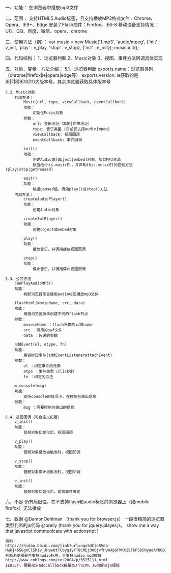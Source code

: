 一、功能：
	在浏览器中播放mp3文件

二、范围：
	支持HTML5 Audio标签，且支持播放MP3格式文件：Chrome、Opera、IE9+、Edge
	安装了Flash插件：Firefox、IE6-8
 	移动设备支持情况：UC、QQ、百度、微信、opera、chrome

三、使用方法（例）：
	var music = new Music('1.mp3', 'audio/mpeg', {'init' : v_init, 'play' : v_play, 'stop' : v_stop}, {'init' : e_init});
	music.init();
      
四、代码结构：
      1、浏览器判断
      2、Music对象
      3、视图、事件方法回调具体实现
      
五、对象、变量。方法介绍：
	5.1、浏览器判断
		exports.name：浏览器类别 （chrome|firefox|ie|opera|edge等）
		exports.version: ie获取的是(6|7|8|9|10|11)大版本号，其余浏览器获取具体版本号
      
	5.2、Music对象
		外部方法：
			Music(url, type, viewCallback, eventCallback)
			功能：
				初始化Music对象
			参数：
				url: 音乐地址（本地|网络地址）
				type: 音乐类型 (目前仅支持audio|mpeg)
				viewCallback: 视图回调
				eventCallback: 事件回调
            
            init()
			功能：
				创建Audio或[Object|embed]对象，加载MP3资源
				赋值给this.musicEl，并声明this.musicEl的控制方法(play|stop|getPaused)
            
            emit()
			功能：
          		根据paused值，调用play()或stop()方法	
		内部方法：
			createAudioPlayer()
			功能：
				创建Audio对象
            
            createSwfPlayer()
			功能：
				创建object或embed对象
          	
          	play()
      		功能：
      			播放音乐，并调用播放视图回调
      			
      		stop()
      		功能：
      			停止音乐，并调用停止视图回调
      
	5.3、公共方法
		canPlayAudioMP3()
		功能：
			判断浏览器能否使用audio标签播放mp3文件
	        
		flashhtml(movieName, src, data)
		功能：
			根据浏览器版本创建不同的flash节点
		参数：
			moveieName ：flash元素的id或name
			src ：调用的swf文件
			data ：传递的参数
	      
		addEvent(el, etype, fn)
		功能：
			兼容绑定事件(addEventListenerattachEvent)
		参数：
			el ：绑定事件的元素
			etpe ：事件类型（click等）
			fn ：绑定的方法
	        
		m_console(msg)
		功能：
			支持console的情况下，在控制台输出信息
		参数：
			msg ：需要控制台输出的信息
            
	5.4、视图回调（可自定义拓展）
		v_init()
		功能：
			音频对象初始化后，视图回调
	        
		v_play()
		功能：
			音频对象播放被触发时，视图回调
	        
		v_stop()
		功能：
			音频对象停止被触发时，视图回调
	        
		e_init()
		功能：
			音频对象初始化后，前端事件绑定
			
六、不足
	仍有局限性，在不支持flash和audio标签的浏览器上（如mobile firefox）无法播放

七、致谢
	@DamonOehlman （thank you for browser.js） 一段很精简的浏览器类型判断的js代码
	@breily (thank you for jquery.player.js， show me a way that javasript communicate with actionsript ) 
	
	资料：
	http://zhidao.baidu.com/link?url=uqxSdCloRVdp-Hwkj46SGgnCl5h1v_JHpw8tTCbyq1yYT8CMEjOnOjvfHUAXpGFWKXiETKF585HyudAYbOQ1Ja
	判断浏览器是否支持audio标签，且支持audio mp3播放
	http://www.cnblogs.com/cos2004/p/3525111.html
	IE8以下，需要减少addCallback数量至3个以内，从而解决js报错
	
            
